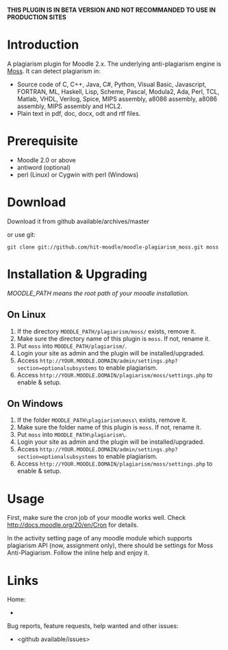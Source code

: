 **THIS PLUGIN IS IN BETA VERSION AND NOT RECOMMANDED TO USE IN PRODUCTION SITES**

Introduction
============

A plagiarism plugin for Moodle 2.x. The underlying anti-plagiarism engine is [Moss](http://theory.stanford.edu/~aiken/moss/). It can detect plagiarism in:

* Source code of C, C++, Java, C#, Python, Visual Basic, Javascript, FORTRAN, ML, Haskell, Lisp, Scheme, Pascal, Modula2, Ada, Perl, TCL, Matlab, VHDL, Verilog, Spice, MIPS assembly, a8086 assembly, a8086 assembly, MIPS assembly and HCL2.
* Plain text in pdf, doc, docx, odt and rtf files.

Prerequisite
============

* Moodle 2.0 or above
* antiword (optional)
* perl (Linux) or Cygwin with perl (Windows)

Download
========

Download it from github available/archives/master

or use git:

`git clone git://github.com/hit-moodle/moodle-plagiarism_moss.git moss`


Installation & Upgrading
========================

*MOODLE_PATH means the root path of your moodle installation.*

On Linux
--------

1. If the directory `MOODLE_PATH/plagiarism/moss/` exists, remove it.
2. Make sure the directory name of this plugin is `moss`. If not, rename it.
3. Put `moss` into `MOODLE_PATH/plagiarism/`.
4. Login your site as admin and the plugin will be installed/upgraded.
5. Access `http://YOUR.MOODLE.DOMAIN/admin/settings.php?section=optionalsubsystems` to enable plagiarism.
6. Access `http://YOUR.MOODLE.DOMAIN/plagiarism/moss/settings.php` to enable & setup.

On Windows
----------

1. If the folder `MOODLE_PATH\plagiarism\moss\` exists, remove it.
2. Make sure the folder name of this plugin is `moss`. If not, rename it.
3. Put `moss` into `MOODLE_PATH\plagiarism\`.
4. Login your site as admin and the plugin will be installed/upgraded.
5. Access `http://YOUR.MOODLE.DOMAIN/admin/settings.php?section=optionalsubsystems` to enable plagiarism.
6. Access `http://YOUR.MOODLE.DOMAIN/plagiarism/moss/settings.php` to enable & setup.


Usage
=====

First, make sure the cron job of your moodle works well. Check <http://docs.moodle.org/20/en/Cron> for details.

In the activity setting page of any moodle module which supports plagiarism API (now, assignment only), there should be settings for Moss Anti-Plagiarism. Follow the inline help and enjoy it.


Links
=====

Home:

* <github available>

Bug reports, feature requests, help wanted and other issues:

* <github available/issues>
